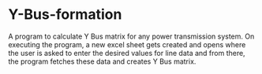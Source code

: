 # Y-Bus-formation
A program to calculate Y Bus matrix for any power transmission system.
On executing the program, a new excel sheet gets created and opens where the user is asked to enter the desired values for line data and from there, the program fetches these data and creates Y Bus matrix.

